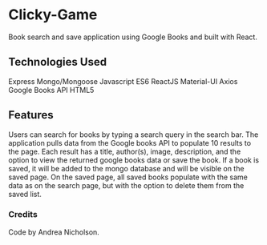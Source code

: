 # Clicky-Game

Book search and save application using Google Books and built with React.

## Technologies Used

Express
Mongo/Mongoose
Javascript ES6
ReactJS
Material-UI
Axios
Google Books API
HTML5

## Features

Users can search for books by typing a search query in the search bar. The application pulls data from the Google books API to populate 10 results to the page. Each result has a title, author(s), image, description, and the option to view the returned google books data or save the book. If a book is saved, it will be added to the mongo database and will be visible on the saved page. On the saved page, all saved books populate with the same data as on the search page, but with the option to delete them from the saved list.

### Credits

Code by Andrea Nicholson.
